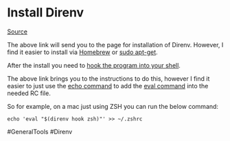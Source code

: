 # Install Direnv

[Source](https://direnv.net/docs/installation.html)

The above link will send you to the page for installation of Direnv. However, I find it easier to install via [Homebrew](https://formulae.brew.sh/formula/direnv) or [sudo apt-get](https://www.willandskill.se/en/install-direnv-on-ubuntu-18-04-in-1-min/). 

After the install you need to [hook the program into your shell](https://direnv.net/docs/hook.html).

The above link brings you to the instructions to do this, however I find it easier to just use the [echo command](https://phoenixnap.com/kb/echo-command-linux) to add the [eval command](https://www.geeksforgeeks.org/eval-command-in-linux-with-examples/) into the needed RC file. 

So for example, on a mac just using ZSH you can run the below command:

`echo 'eval "$(direnv hook zsh)"' >> ~/.zshrc`

#GeneralTools 
	#Direnv 